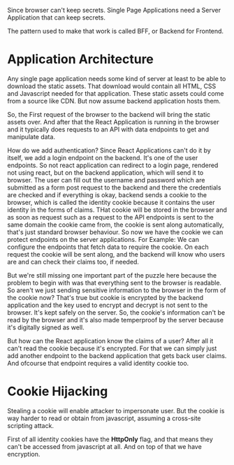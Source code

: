 Since browser can't keep secrets. Single Page Applications need a Server Application that can keep secrets.

The pattern used to make that work is called BFF, or Backend for Frontend.

# Application Architecture
Any single page application needs some kind of server at least to be able to download the static assets. That download would contain all HTML, CSS and Javascript needed for that application. These static assets could come from a source like CDN. But now assume backend application hosts them.

So, the First request of the browser to the backend will bring the static assets over. And after that the React Application is running in the browser and it typically does requests to an API with data endpoints to get and manipulate data.

How do we add authentication?
Since React Applications can't do it by itself, we add a login endpoint on the backend. It's one of the user endpoints. So not react application can redirect to a login page, rendered not using react, but on the backend application, which will send it to browser.
The user can fill out the username and password which are submitted as a form post request to the backend and there the credentials are checked and if everything is okay, backend sends a cookie to the browser, which is called the identity cookie because it contains the user identity in the forms of claims.
THat cookie will be stored in the browser and as soon as request such as a request to the API endpoints is sent to the same domain the cookie came from, the cookie is sent along automatically, that's just standard browser behaviour. So now we have the cookie we can protect endpoints on the server applications. For Example: We can configure the endpoints that fetch data to require the cookie. On each request the cookie will be sent along, and the backend will know who users are and can check their claims too, if needed.

But we're still missing one important part of the puzzle here because the problem to begin with was that everything sent to the browser is readable. So aren't we just sending sensitive information to the browser in the form of the cookie now?
That's true but cookie is encrypted by the backend application and the key used to encrypt and decrypt is not sent to the browser. It's kept safely on the server. So, the cookie's information can't be read by the browser and it's also made temperproof by the server because it's digitally signed as well.

But how can the React application know the claims of a user? After all it can't read the cookie because it's encrypted.
For that we can simply just add another endpoint to the backend application that gets back user claims. And ofcourse that endpoint requires a valid identity cookie too.

# Cookie Hijacking
Stealing a cookie will enable attacker to impersonate user. But the cookie is way harder to read or obtain from javascript, assuming a cross-site scripting attack.

First of all identity cookies have the **HttpOnly** flag, and that means they can't be accessed from javascript at all. And on top of that we have encryption.